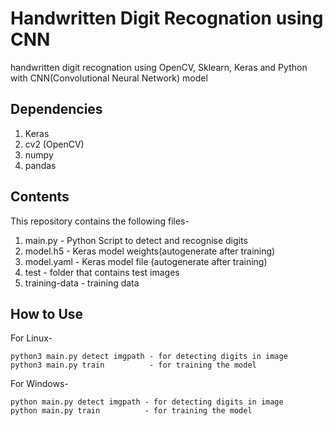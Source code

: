 # Handwritten Digit Recognation using CNN
handwritten digit recognation using OpenCV, Sklearn, Keras and Python
with CNN(Convolutional Neural Network) model

## Dependencies
1. Keras
2. cv2 (OpenCV)
3. numpy
4. pandas

## Contents
This repository contains the following files-
1. main.py       - Python Script to detect and recognise digits
2. model.h5      - Keras model weights(autogenerate after training)
3. model.yaml    - Keras model file (autogenerate after training)
4. test          - folder that contains test images
5. training-data - training data

## How to Use
For Linux- 

	python3 main.py detect imgpath - for detecting digits in image
	python3 main.py train          - for training the model
For Windows-

	python main.py detect imgpath - for detecting digits in image
	python main.py train          - for training the model
	
